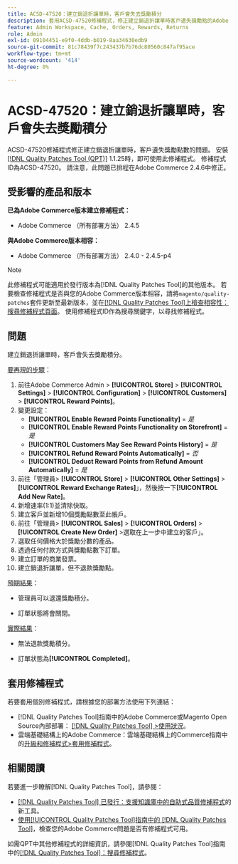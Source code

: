 ```yaml
---
title: ACSD-47520：建立銷退折讓單時，客戶會失去獎勵積分
description: 套用ACSD-47520修補程式，修正建立銷退折讓單時客戶遺失獎勵點的Adobe Commerce問題。
feature: Admin Workspace, Cache, Orders, Rewards, Returns
role: Admin
exl-id: 09104451-e9f0-4ddb-b019-8aa34630edb9
source-git-commit: 81c78439f7c243437b7b76dc80560c847af95ace
workflow-type: tm+mt
source-wordcount: '414'
ht-degree: 0%

---
```


# ACSD-47520：建立銷退折讓單時，客戶會失去獎勵積分

ACSD-47520修補程式修正建立銷退折讓單時，客戶遺失獎勵點數的問題。 安裝[[!DNL Quality Patches Tool (QPT)]](https://experienceleague.adobe.com/en/docs/commerce-knowledge-base/kb/announcements/commerce-announcements/magento-quality-patches-released-new-tool-to-self-serve-quality-patches) 1.1.25時，即可使用此修補程式。 修補程式ID為ACSD-47520。 請注意，此問題已排程在Adobe Commerce 2.4.6中修正。

## 受影響的產品和版本

**已為Adobe Commerce版本建立修補程式：**
* Adobe Commerce （所有部署方法） 2.4.5

**與Adobe Commerce版本相容：**
* Adobe Commerce （所有部署方法） 2.4.0 - 2.4.5-p4

>[!NOTE]
>
>此修補程式可能適用於發行版本為[!DNL Quality Patches Tool]的其他版本。 若要檢查修補程式是否與您的Adobe Commerce版本相容，請將`magento/quality-patches`套件更新至最新版本，並在[[!DNL Quality Patches Tool]上檢查相容性：搜尋修補程式頁面](https://experienceleague.adobe.com/tools/commerce-quality-patches/index.html)。 使用修補程式ID作為搜尋關鍵字，以尋找修補程式。

## 問題

建立銷退折讓單時，客戶會失去獎勵積分。

<u>要再現的步驟</u>：

1. 前往Adobe Commerce Admin > **[!UICONTROL Store]** > **[!UICONTROL Settings]** > **[!UICONTROL Configuration]** > **[!UICONTROL Customers]** > **[!UICONTROL Reward Points]**。
1. 變更設定：
   * **[!UICONTROL Enable Reward Points Functionality]** = _是_
   * **[!UICONTROL Enable Reward Points Functionality on Storefront]** = _是_
   * **[!UICONTROL Customers May See Reward Points History]** = _是_
   * **[!UICONTROL Refund Reward Points Automatically]** = _否_
   * **[!UICONTROL Deduct Reward Points from Refund Amount Automatically]** = _是_
1. 前往「管理員> **[!UICONTROL Store]** > **[!UICONTROL Other Settings]** > **[!UICONTROL Reward Exchange Rates]**」，然後按一下&#x200B;**[!UICONTROL Add New Rate]**。
1. 新增速率(1:1)並清除快取。
1. 建立客戶並新增10個獎勵點數至此帳戶。
1. 前往「管理員> **[!UICONTROL Sales]** > **[!UICONTROL Orders]** > **[!UICONTROL Create New Order]** >選取在上一步中建立的客戶」。
1. 選取任何價格大於獎勵分數的產品。
1. 透過任何付款方式與獎勵點數下訂單。
1. 建立訂單的商業發票。
1. 建立銷退折讓單，但不退款獎勵點。

<u>預期結果</u>：

* 管理員可以退還獎勵積分。

* 訂單狀態將會關閉。

<u>實際結果</u>：

* 無法退款獎勵積分。

* 訂單狀態為&#x200B;**[!UICONTROL Completed]**。

## 套用修補程式

若要套用個別修補程式，請根據您的部署方法使用下列連結：

* [!DNL Quality Patches Tool]指南中的Adobe Commerce或Magento Open Source內部部署： [[!DNL Quality Patches Tool] >使用狀況](/help/tools/quality-patches-tool/usage.md)。
* 雲端基礎結構上的Adobe Commerce：雲端基礎結構上的Commerce指南中的[升級和修補程式>套用修補程式](https://experienceleague.adobe.com/docs/commerce-cloud-service/user-guide/develop/upgrade/apply-patches.html)。

## 相關閱讀

若要進一步瞭解[!DNL Quality Patches Tool]，請參閱：

* [[!DNL Quality Patches Tool] 已發行：支援知識庫中的自助式品質修補程式](https://experienceleague.adobe.com/en/docs/commerce-knowledge-base/kb/announcements/commerce-announcements/magento-quality-patches-released-new-tool-to-self-serve-quality-patches)的新工具。
* [使用[!UICONTROL Quality Patches Tool]指南中的 [!DNL Quality Patches Tool]](/help/tools/quality-patches-tool/patches-available-in-qpt/check-patch-for-magento-issue-with-magento-quality-patches.md)，檢查您的Adobe Commerce問題是否有修補程式可用。


如需QPT中其他修補程式的詳細資訊，請參閱[!DNL Quality Patches Tool]指南中的[[!DNL Quality Patches Tool]：搜尋修補程式](https://experienceleague.adobe.com/tools/commerce-quality-patches/index.html)。
